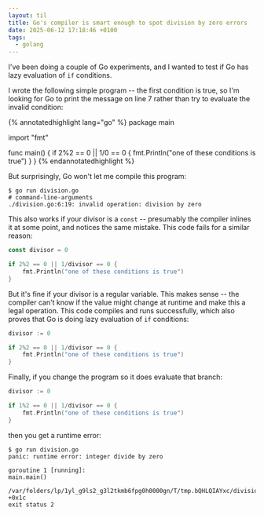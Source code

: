 ```yaml
---
layout: til
title: Go's compiler is smart enough to spot division by zero errors
date: 2025-06-12 17:18:46 +0100
tags:
  - golang
---
```

I've been doing a couple of Go experiments, and I wanted to test if Go has lazy evaluation of `if` conditions.

I wrote the following simple program -- the first condition is true, so I'm looking for Go to print the message on line 7 rather than try to evaluate the invalid condition:

{% annotatedhighlight lang="go" %}
package main

import "fmt"

func main() {
	if 2%2 == 0 || 1/0 == 0 {
		fmt.Println("one of these conditions is true")
	}
}
{% endannotatedhighlight %}

But surprisingly, Go won't let me compile this program:

```console?prompt=$
$ go run division.go
# command-line-arguments
./division.go:6:19: invalid operation: division by zero
```

This also works if your divisor is a `const` -- presumably the compiler inlines it at some point, and notices the same mistake.
This code fails for a similar reason:

```go
const divisor = 0

if 2%2 == 0 || 1/divisor == 0 {
	fmt.Println("one of these conditions is true")
}
```

But it's fine if your divisor is a regular variable.
This makes sense -- the compiler can't know if the value might change at runtime and make this a legal operation.
This code compiles and runs successfully, which also proves that Go is doing lazy evaluation of `if` conditions:

```go
divisor := 0

if 2%2 == 0 || 1/divisor == 0 {
	fmt.Println("one of these conditions is true")
}
```

Finally, if you change the program so it does evaluate that branch:

```go
divisor := 0

if 1%2 == 0 || 1/divisor == 0 {
	fmt.Println("one of these conditions is true")
}
```

then you get a runtime error:

```console
$ go run division.go
panic: runtime error: integer divide by zero

goroutine 1 [running]:
main.main()
	/var/folders/lp/1yl_g9ls2_g3l2tkmb6fpg0h0000gn/T/tmp.bQHLQIAYxc/division.go:8 +0x1c
exit status 2
```

